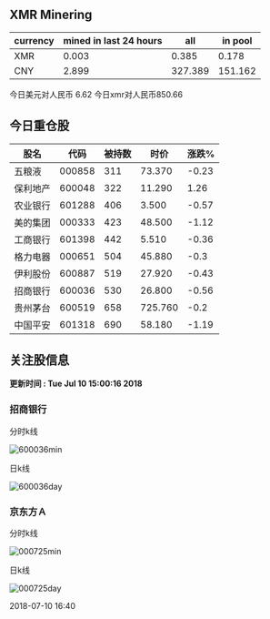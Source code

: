 ## XMR Minering

|currency|mined in last 24 hours|all|in pool|
|---|---|---|---|
|XMR|0.003|0.385|0.178|
|CNY|2.899|327.389|151.162|

今日美元对人民币 6.62	今日xmr对人民币850.66


## 今日重仓股 

|股名|代码|被持数|时价|涨跌%|
|---|---|---|---|---|
|五粮液|000858|311|73.370|-0.23|
|保利地产|600048|322|11.290|1.26|
|农业银行|601288|406|3.500|-0.57|
|美的集团|000333|423|48.500|-1.12|
|工商银行|601398|442|5.510|-0.36|
|格力电器|000651|504|45.880|-0.3|
|伊利股份|600887|519|27.920|-0.43|
|招商银行|600036|530|26.800|-0.56|
|贵州茅台|600519|658|725.760|-0.2|
|中国平安|601318|690|58.180|-1.19|

## 关注股信息
**更新时间 : Tue Jul 10 15:00:16 2018**
### 招商银行 
分时k线

![600036min](http://image.sinajs.cn/newchart/min/n/sh600036.gif)

日k线

![600036day](http://image.sinajs.cn/newchart/daily/n/sh600036.gif)

### 京东方Ａ 
分时k线

![000725min](http://image.sinajs.cn/newchart/min/n/sz000725.gif)

日k线

![000725day](http://image.sinajs.cn/newchart/daily/n/sz000725.gif)

2018-07-10 16:40